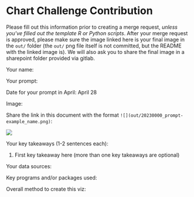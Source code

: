 # Chart Challenge Contribution

Please fill out this information prior to creating a merge request, *unless you've filled out the template R or Python scripts*. After your merge request is approved, please make sure the image linked here is your final image in the `out/` folder (the `out/` png file itself is not committed, but the README with the linked image is). We will also ask you to share the final image in a sharepoint folder provided via gitlab.

Your name:

Your prompt:

Date for your prompt in April: April 28

Image:

Share the link in this document with the format `![](out/20230000_prompt-example_name.png)`:

![](out/)

Your key takeaways (1-2 sentences each):

1. First key takeaway here (more than one key takeaways are optional)

Your data sources:

Key programs and/or packages used:

Overall method to create this viz:
